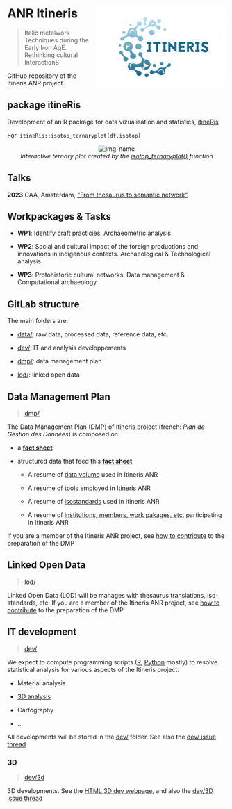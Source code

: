 # ANR Itineris <img src="www/logo.png" align="right" width="300"/>
> Italic metalwork Techniques during the Early Iron AgE. Rethinking cultural InteractionS

GitHub repository of the Itineris ANR project.

## package itineRis

Development of an R package for data vizualisation and statistics, [itineRis](https://github.com/zoometh/itineRis#itineris-)

For``` itineRis::isotop_ternaryplot(df.isotop)```
<p align="center">
  <img alt="img-name" src="results/isotop-ternaryplot-shiny.png" width="700">
  <br>
    <em>Interactive ternary plot created by the <a href="http://shinyserver.cfs.unipi.it:3838/teach/stats/dim3/">isotop_ternaryplot()</a> function </em>
</p>

## Talks

**2023** CAA, Amsterdam, ["From thesaurus to semantic network"](https://ANR-Itineris.github.io/itineris/talk/caa-2023/thesaurus)

## Workpackages & Tasks

* **WP1**: Identify craft practicies. Archaeometric analysis

* **WP2**: Social and cultural impact of the foreign productions and innovations in indigenous contexts. Archaeological & Technological analysis

* **WP3**: Protohistoric cultural networks. Data management & Computational archaeology

## GitLab structure

The main folders are:

* [data/](https://gitlab.huma-num.fr/thuet/itineris/-/tree/main/data): raw data, processed data, reference data, etc.

* [dev/](https://gitlab.huma-num.fr/thuet/itineris/-/tree/main/dev): IT and analysis developpements

* [dmp/](https://gitlab.huma-num.fr/thuet/itineris/-/tree/main/dmp): data management plan

* [lod/](https://gitlab.huma-num.fr/thuet/itineris/-/tree/main/lod): linked open data


## Data Management Plan 
> [dmp/](https://gitlab.huma-num.fr/thuet/itineris/-/tree/main/dmp)

The Data Management Plan (DMP) of Itineris project (french: *Plan de Gestion des Données*) is composed on:

* a [**fact sheet**](https://thuet.gitpages.huma-num.fr/itineris/)

* structured data that feed this [**fact sheet**](https://thuet.gitpages.huma-num.fr/itineris/)

  + A resume of [data volume](https://gitlab.huma-num.fr/thuet/itineris/-/blob/main/data/data_resume.tsv) used in Itineris ANR
  
  + A resume of [tools](https://gitlab.huma-num.fr/thuet/itineris/-/blob/main/data/tools_resume.tsv) employed in Itineris ANR
  
  + A resume of [isostandards](https://gitlab.huma-num.fr/thuet/itineris/-/blob/main/data/isos_resume.tsv) used in Itineris ANR 
  
  + A resume of [institutions, members, work pakages, etc.](https://gitlab.huma-num.fr/thuet/itineris/-/blob/main/data/mbr_nodes_resume.tsv) participating in Itineris ANR 
  
If you are a member of the Itineris ANR project, see [how to contribute](https://gitlab.huma-num.fr/thuet/itineris/-/blob/main/dmp/CONTRIBUTING.md) to the preparation of the DMP

## Linked Open Data
> [lod/](https://gitlab.huma-num.fr/thuet/itineris/-/tree/main/lod)

Linked Open Data (LOD) will be manages with thesaurus translations, iso-standards, etc. If you are a member of the Itineris ANR project, see [how to contribute](https://gitlab.huma-num.fr/thuet/itineris/-/blob/main/lod/CONTRIBUTING.md) to the preparation of the DMP

## IT development
> [dev/](https://gitlab.huma-num.fr/thuet/itineris/-/tree/main/dev)

We expect to compute programming scripts ([R](https://www.r-project.org/), [Python](https://www.python.org/) mostly) to resolve statistical analysis for various aspects of the Itineris project:

  + Material analysis
  
  + [3D analysis](https://thuet.gitpages.huma-num.fr/itineris/dev/3d/dev_3d)
  
  + Cartography
  
  + ...

All developments will be stored in the [dev/](https://gitlab.huma-num.fr/thuet/itineris/-/tree/main/dev) folder. See also the [dev/ issue thread](https://gitlab.huma-num.fr/thuet/itineris/-/issues/2)

### 3D
> [dev/3d](https://gitlab.huma-num.fr/thuet/itineris/-/tree/main/dev/3d)

3D developments. See the [HTML 3D dev webpage](https://thuet.gitpages.huma-num.fr/itineris/dev/3d/dev_3d), and also the [dev/3D issue thread](https://gitlab.huma-num.fr/thuet/itineris/-/issues/4)


